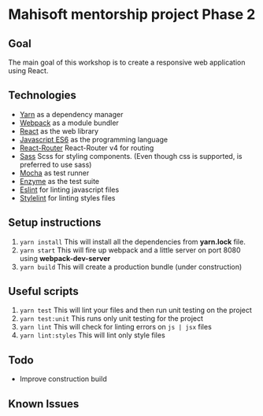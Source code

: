 # Mahisoft mentorship project Phase 2

## Goal

The main goal of this workshop is to create a responsive web application using React.

## Technologies

* [Yarn](https://yarnpkg.com/en/) as a dependency manager
* [Webpack](https://webpack.js.org/) as a module bundler
* [React](https://facebook.github.io/react/) as the web library
* [Javascript ES6](http://es6-features.org/) as the programming language
* [React-Router](https://reacttraining.com/react-router/) React-Router v4 for routing
* [Sass](http://sass-lang.com/) Scss for styling components. (Even though css is supported, is preferred to use sass)
* [Mocha](https://mochajs.org/) as test runner
* [Enzyme](https://github.com/airbnb/enzyme) as the test suite
* [Eslint](http://eslint.org/) for linting javascript files
* [Stylelint](https://github.com/stylelint/stylelint) for linting styles files

## Setup instructions

1. `yarn install` This will install all the dependencies from **yarn.lock** file.
2. `yarn start` This will fire up webpack and a little server on port 8080 using **webpack-dev-server**
3. `yarn build` This will create a production bundle (under construction)

## Useful scripts
1. `yarn test` This will lint your files and then run unit testing on the project
2. `yarn test:unit` This runs only unit testing for the project
3. `yarn lint` This will check for linting errors on `js | jsx` files
4. `yarn lint:styles` This will lint only style files

## Todo
* Improve construction build

## Known Issues

